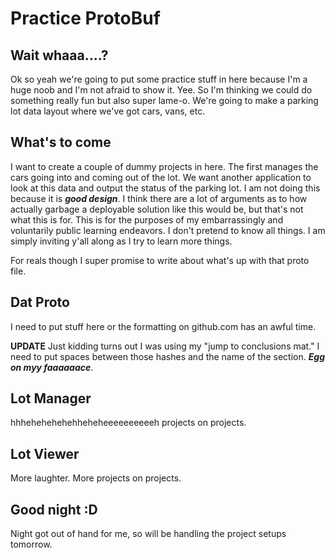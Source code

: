 # Practice ProtoBuf
## Wait whaaa....?

Ok so yeah we're going to put some practice stuff in here because I'm a huge noob and I'm not afraid to show it. Yee.
So I'm thinking we could do something really fun but also super lame-o. We're going to make a parking lot data layout
where we've got cars, vans, etc.

## What's to come

I want to create a couple of dummy projects in here. The first manages the cars going into and coming out of the 
lot. We want another application to look at this data and output the status of the parking lot. I am not doing this
because it is ***good design***. I think there are a lot of arguments as to how actually
garbage a deployable solution like this would be, but that's not what this is for. This is for the purposes of my 
embarrassingly and voluntarily public learning endeavors. I don't pretend to know all things. I am simply inviting y'all
along as I try to learn more things.

For reals though I super promise to write about what's up with that proto file.

## Dat Proto

I need to put stuff here or the formatting on github.com has an awful time.

**UPDATE** Just kidding turns out I was using my "jump to conclusions mat." I need to put spaces between those hashes
and the name of the section. ***Egg on myy faaaaaace***.

## Lot Manager

hhhehehehehehheheheeeeeeeeeeh projects on projects.

## Lot Viewer

More laughter. More projects on projects.

## Good night :D

Night got out of hand for me, so will be handling the project setups tomorrow. 